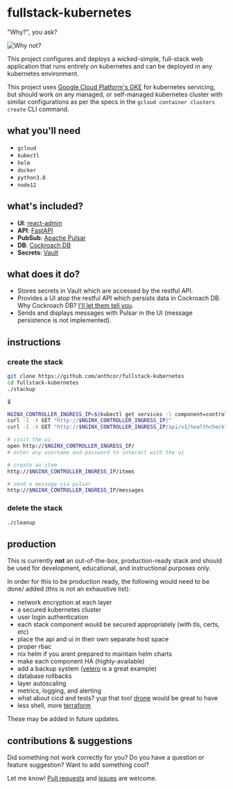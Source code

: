 # fullstack-kubernetes

"Why?", you ask?

![Why not?](https://raw.githubusercontent.com/anthcor/gifs/master/whynot/why-not.gif)

This project configures and deploys a wicked-simple, full-stack web application
that runs entirely on kubernetes and can be deployed in any kubernetes
environment.

This project uses [Google Cloud Platform's GKE](https://cloud.google.com/kubernetes-engine)
for kubernetes servicing, but should work on any managed, or self-managed
kubernetes cluster with similar configurations as per the specs in the
`gcloud container clusters create` CLI command.

## what you'll need

- `gcloud`
- `kubectl`
- `helm`
- `docker`
- `python3.8`
- `node12`

## what's included?

- **UI**: [react-admin](https://github.com/marmelab/react-admin)
- **API**: [FastAPI](https://github.com/tiangolo/fastapi)
- **PubSub**: [Apache Pulsar](https://github.com/apache/pulsar)
- **DB**: [Cockroach DB](https://github.com/cockroachdb/cockroach)
- **Secrets**: [Vault](https://github.com/hashicorp/vault)

## what does it do?

- Stores secrets in Vault which are accessed by the restful API.
- Provides a UI atop the restful API which persists data in Cockroach DB.
  Why Cockroach DB? [I'll let them tell you](https://www.cockroachlabs.com/docs/stable/training/why-cockroachdb.html).
- Sends and displays messages with Pulsar in the UI (message persistence is not
  implemented).


## instructions

### create the stack
```sh
git clone https://github.com/anthcor/fullstack-kubernetes
cd fullstack-kubernetes
./stackup

⏳

NGINX_CONTROLLER_INGRESS_IP=$(kubectl get services -l component=controller,app=nginx-ingress -o jsonpath="{.items[0].status.loadBalancer.ingress[0].ip}")
curl -I -X GET "http://$NGINX_CONTROLLER_INGRESS_IP/"
curl -I -X GET "http://$NGINX_CONTROLLER_INGRESS_IP/api/v1/healthcheck"

# visit the ui
open http://$NGINX_CONTROLLER_INGRESS_IP/
# enter any username and password to interact with the ui

# create an item
http://$NGINX_CONTROLLER_INGRESS_IP/items

# send a message via pulsar
http://$NGINX_CONTROLLER_INGRESS_IP/messages

```

### delete the stack
```sh
./cleanup
```

## production

This is currently **not** an out-of-the-box, production-ready stack and should
be used for development, educational, and instructional purposes only.

In order for this to be production ready, the following would need to be done/
added (this is not an exhaustive list):
- network encryption at each layer
- a secured kubernetes cluster
- user login authentication
- each stack component would be secured appropriately (with tls, certs, etc)
- place the api and ui in their own separate host space
- proper rbac
- nix helm if you arent prepared to maintain helm charts
- make each component HA (highly-available)
- add a backup system ([velero](https://github.com/vmware-tanzu/velero) is a great example)
- database rollbacks
- layer autoscaling
- metrics, logging, and alerting
- what about cicd and tests? yup that too! [drone](https://drone.io) would be great to have
- less shell, more [terraform](https://terraform.io)

These may be added in future updates.


## contributions & suggestions

Did something not work correctly for you? Do you have a question or feature
suggestion? Want to add something cool?

Let me know! [Pull requests](https://github.com/anthcor/fullstack-kubernetes/compare)
and [issues](https://github.com/anthcor/fullstack-kubernetes/issues/new) are
 welcome.
